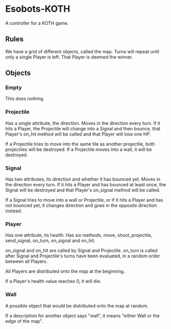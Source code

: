 # Esobots-KOTH
A controller for a KOTH game.

## Rules
We have a grid of different objects, called the map.
Turns will repeat until only a single Player is left. That Player is deemed the winner.

## Objects

### Empty
This does nothing.

### Projectile
Has a single attribute, the direction.
Moves in the direction every turn. If it hits a Player, the Projectile will change into a Signal and then bounce, that Player's on_hit method will be called and that Player will lose one HP.

If a Projectile tries to move into the same tile as another projectile, both projectiles will be destroyed.
If a Projectile moves into a wall, it will be destroyed.

### Signal
Has two attributes, its direction and whether it has bounced yet.
Moves in the direction every turn. If it hits a Player and has bounced at least once, the Signal will be destroyed and that Player's on_signal method will be called.

If a Signal tries to move into a wall or Projectile, or if it hits a Player and has not bounced yet, it changes direction and goes in the opposite direction instead.

### Player
Has one attribute, its health.
Has six methods, move, shoot_projectile, send_signal, on_turn, on_signal and on_hit.

on_signal and on_hit are called by Signal and Projectile.
on_turn is called after Signal and Projectile's turns have been evaluated, in a random order between all Players.

All Players are distributed onto the map at the beginning.

If a Player's health value reaches 0, it will die.

### Wall
A possible object that would be distributed onto the map at random.

If a description for another object says "wall", it means "either Wall or the edge of the map".